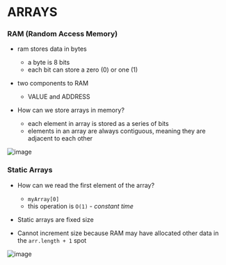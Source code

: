 # ARRAYS

### RAM (Random Access Memory)
- ram stores data in bytes
    - a byte is 8 bits
    - each bit can store a zero (0) or one (1)
  
- two components to RAM
  - VALUE and ADDRESS
    
- How can we store arrays in memory?
  - each element in array is stored as a series of bits
  - elements in an array are always contiguous, meaning they are adjacent to each other

![image](https://github.com/peterkwkwan/Programming_Theory/assets/37263010/4496d295-a418-4b05-b822-7b5ab3670419)

### Static Arrays

- How can we read the first element of the array?
    - `myArray[0]`
    - this operation is `O(1)` - _constant time_
 
- Static arrays are fixed size
- Cannot increment size because RAM may have allocated other data in the `arr.length + 1` spot

![image](https://github.com/peterkwkwan/Programming_Theory/assets/37263010/e984655e-4e53-49a2-87c3-adca00f8dabe)

